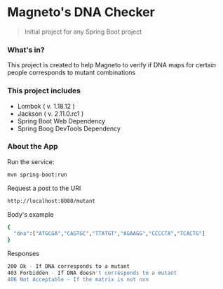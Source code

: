 # Magneto's DNA Checker
> Initial project for any Spring Boot project
### What's in?
This project is created to help Magneto to verify if DNA maps for certain people corresponds to mutant combinations

### This project includes
- Lombok ( v. 1.18.12 )
- Jackson ( v. 2.11.0.rc1 )
- Spring Boot Web Dependency
- Spring Boog DevTools Dependency

### About the App

Run the service:
```sh
mvn spring-boot:run
```

Request a post to the URI
```sh
http://localhost:8080/mutant
```

Body's example
```sh
{
  "dna":["ATGCGA","CAGTGC","TTATGT","AGAAGG","CCCCTA","TCACTG"]
}
```
Responses
```sh
200 Ok - If DNA corresponds to a mutant
403 Forbidden - If DNA doesn't corresponds to a mutant
406 Not Acceptable - If the matrix is not nxn
```